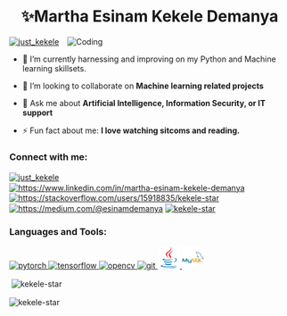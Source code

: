 
<h1 align="center">✨Martha Esinam Kekele Demanya</h1>

<img align="right" alt="Coding" width="400" src="https://i.pinimg.com/originals/06/ef/d9/06efd9fc18aade1ce5a7f80374b5ce61.gif">

<p align="left"> <a href="https://twitter.com/just_kekele" target="blank"><img src="https://img.shields.io/twitter/follow/just_kekele?logo=twitter&style=for-the-badge" alt="just_kekele" /></a> </p>

- 🔭 I’m currently harnessing and improving on my Python and Machine learning skillsets.

- 👯 I’m looking to collaborate on **Machine learning related projects**

- 💬 Ask me about **Artificial Intelligence, Information Security, or IT support**

- ⚡ Fun fact  about me: **I love watching sitcoms and reading.**

<h3 align="left">Connect with me:</h3>
<p align="left">
<a href="https://twitter.com/just_kekele" target="blank"><img align="center" src="https://raw.githubusercontent.com/rahuldkjain/github-profile-readme-generator/master/src/images/icons/Social/twitter.svg" alt="just_kekele" height="30" width="40" /></a>
<a href="https://linkedin.com/in/https://www.linkedin.com/in/martha-esinam-kekele-demanya" target="blank"><img align="center" src="https://raw.githubusercontent.com/rahuldkjain/github-profile-readme-generator/master/src/images/icons/Social/linked-in-alt.svg" alt="https://www.linkedin.com/in/martha-esinam-kekele-demanya" height="30" width="40" /></a>
<a href="https://stackoverflow.com/users/https://stackoverflow.com/users/15918835/kekele-star" target="blank"><img align="center" src="https://raw.githubusercontent.com/rahuldkjain/github-profile-readme-generator/master/src/images/icons/Social/stack-overflow.svg" alt="https://stackoverflow.com/users/15918835/kekele-star" height="30" width="40" /></a>
<a href="https://medium.com/https://medium.com/@esinamdemanya" target="blank"><img align="center" src="https://raw.githubusercontent.com/rahuldkjain/github-profile-readme-generator/master/src/images/icons/Social/medium.svg" alt="https://medium.com/@esinamdemanya" height="30" width="40" /></a>
<a href="https://www.leetcode.com/kekele-star" target="blank"><img align="center" src="https://raw.githubusercontent.com/rahuldkjain/github-profile-readme-generator/master/src/images/icons/Social/leet-code.svg" alt="kekele-star" height="30" width="40" /></a>
</p>

<h3 align="left">Languages and Tools:</h3>
<p align="left"> <a href="https://pytorch.org/" target="_blank" rel="noreferrer"> <img src="https://www.vectorlogo.zone/logos/pytorch/pytorch-icon.svg" alt="pytorch" width="40" height="40"/> </a> <a href="https://www.tensorflow.org" target="_blank" rel="noreferrer"> <img src="https://www.vectorlogo.zone/logos/tensorflow/tensorflow-icon.svg" alt="tensorflow" width="40" height="40"/> </a> <a href="https://www.adobe.com/products/xd.html" target="_blank" rel="noreferrer">  <a href="https://developer.android.com" target="_blank" rel="noreferrer"> <img src="https://www.vectorlogo.zone/logos/opencv/opencv-icon.svg" alt="opencv" width="40" height="40"/> </a> <a href="https://git-scm.com/" target="_blank" rel="noreferrer"> <img src="https://www.vectorlogo.zone/logos/git-scm/git-scm-icon.svg" alt="git" width="40" height="40"/> </a> <a href="https://www.w3.org/html/" target="_blank" rel="noreferrer"> <img src="https://raw.githubusercontent.com/devicons/devicon/master/icons/java/java-original.svg" alt="java" width="40" height="40"/> </a> <a href="https://kubernetes.io" target="_blank" rel="noreferrer"> <img src="https://raw.githubusercontent.com/devicons/devicon/master/icons/mysql/mysql-original-wordmark.svg" alt="mysql" width="40" height="40"/> </a> <a href="https://opencv.org/" target="_blank" rel="noreferrer">  </a> </p>



<p>&nbsp;<img align="center" src="https://github-readme-stats.vercel.app/api?username=kekele-star&show_icons=true&locale=en" alt="kekele-star" /></p>

<p><img align="center" src="https://github-readme-streak-stats.herokuapp.com/?user=kekele-star&" alt="kekele-star" /></p>
